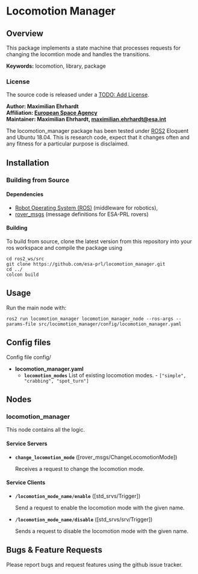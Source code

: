 # Locomotion Manager

## Overview

This package implements a state machine that processes requests for changing the locomtion mode and handles the transitions. 

**Keywords:** locomotion, library, package

### License

The source code is released under a [TODO: Add License]().

**Author: Maximilian Ehrhardt<br />
Affiliation: [European Space Agency](https://www.esa.int/)<br />
Maintainer: Maximilian Ehrhardt, maximilian.ehrhardt@esa.int**

The locomotion_manager package has been tested under [ROS2] Eloquent and Ubuntu 18.04. This is research code, expect that it changes often and any fitness for a particular purpose is disclaimed.

## Installation

### Building from Source

#### Dependencies

- [Robot Operating System (ROS)](http://wiki.ros.org) (middleware for robotics),
- [rover_msgs] (message definitions for ESA-PRL rovers)

#### Building

To build from source, clone the latest version from this repository into your ros workspace and compile the package using

	cd ros2_ws/src
	git clone https://github.com/esa-prl/locomotion_manager.git
	cd ../
	colcon build

## Usage

Run the main node with:

    ros2 run locomotion_manager locomotion_manager_node --ros-args --params-file src/locomotion_manager/config/locomotion_manager.yaml
## Config files

Config file config/

* **locomotion_manager.yaml** 
	- **`locomotion_modes`** List of existing locomotion modes. - `["simple", "crabbing", "spot_turn"]`

## Nodes

### locomotion_manager

This node contains all the logic.

#### Service Servers

* **`change_locomotion_mode`** ([rover_msgs/ChangeLocomotionMode])

	Receives a request to change the locomotion mode.

#### Service Clients

* **`/locomotion_mode_name/enable`** ([std_srvs/Trigger])

    Send a request to enable the locomotion mode with the given name.

* **`/locomotion_mode_name/disable`** ([std_srvs/srv/Trigger])

    Sends a request to disable the locomotion mode with the given name.

## Bugs & Feature Requests

Please report bugs and request features using the github issue tracker.


[ROS2]: http://www.ros.org
[rover_msgs]: https://github.com/esa-prl/rover_msgs
[rover_config]: https://github.com/esa-prl/rover_config.git
[rviz]: http://wiki.ros.org/rviz
[geometry_msgs/Twist]: https://docs.ros.org/api/geometry_msgs/html/msg/Twist.html
[sensor_msgs/JointState]: http://docs.ros.org/api/sensor_msgs/html/msg/JointState.html
[rover_msgs/JointCommandArray]: https://github.com/esa-prl/rover_msgs/blob/master/msg/JointCommandArray.msg
